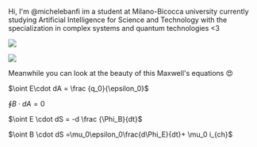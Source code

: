 Hi, I'm @michelebanfi im a student at Milano-Bicocca university currently studying Artificial Intelligence for Science and Technology with the specialization in complex systems and quantum technologies <3

![](https://github-readme-stats.vercel.app/api/top-langs/?username=michelebanfi&title_color=ffffff&text_color=c9cacc&line_height=27&icon_color=2bbc8a&bg_color=1d1f21&layout=compact&langs_count=6) 

![](https://github-readme-stats.vercel.app/api?username=michelebanfi&show_icons=true&line_height=27&count_private=true&title_color=ffffff&text_color=c9cacc&icon_color=2bbc8a&bg_color=1d1f21)


Meanwhile you can look at the beauty of this Maxwell's equations 😍

$\oint E\cdot dA = \frac {q_0}{\epsilon_0}$

$\oint B \cdot dA = 0$

$\oint E \cdot dS = -d \frac {\Phi_B}{dt}$

$\oint B \cdot dS =\mu_0\epsilon_0\frac{d\Phi_E}{dt}+ \mu_0 i_{ch}$
